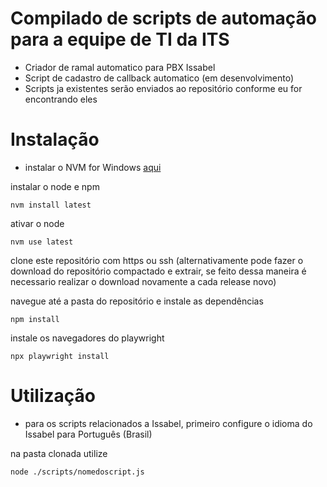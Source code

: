 # Compilado de scripts de automação para a equipe de TI da ITS
- Criador de ramal automatico para PBX Issabel
- Script de cadastro de callback automatico (em desenvolvimento)
- Scripts ja existentes serão enviados ao repositório conforme eu for encontrando eles

# Instalação

- instalar o NVM for Windows [aqui](https://github.com/coreybutler/nvm-windows/releases/download/1.2.2/nvm-setup.exe)

instalar o node e npm
```
nvm install latest
```
  ativar o node
```
nvm use latest
```
  clone este repositório com https ou ssh
  (alternativamente pode fazer o download do repositório compactado e extrair, se feito dessa maneira é necessario realizar o download novamente a cada release novo)

  navegue até a pasta do repositório e instale as dependências
```
npm install
```
  instale os navegadores do playwright
```
npx playwright install
```
# Utilização

- para os scripts relacionados a Issabel, primeiro configure o idioma do Issabel para Português (Brasil)

na pasta clonada utilize
```
node ./scripts/nomedoscript.js
```

